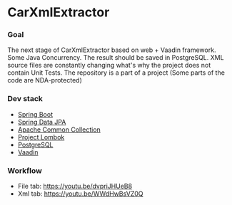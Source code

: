 # CarXmlExtractor

### Goal
The next stage of CarXmlExtractor based on web + Vaadin framework.
Some Java Concurrency.
The result should be saved in PostgreSQL.
XML source files are constantly changing what's why
the project does not contain Unit Tests.
The repository is a part of a project (Some parts of the code are NDA-protected)

### Dev stack
* [Spring Boot](https://spring.io/)
* [Spring Data JPA](https://docs.spring.io/spring-boot/docs/3.0.5/reference/htmlsingle/#data.sql.jpa-and-spring-data)
* [Apache Common Collection](https://commons.apache.org/proper/commons-collections/)
* [Project Lombok](https://projectlombok.org/)
* [PostgreSQL](https://www.postgresql.org/)
* [Vaadin](https://vaadin.com/)

### Workflow
* File tab: https://youtu.be/dvpriJHUeB8
* Xml tab: https://youtu.be/WWdHwBsVZ0Q


